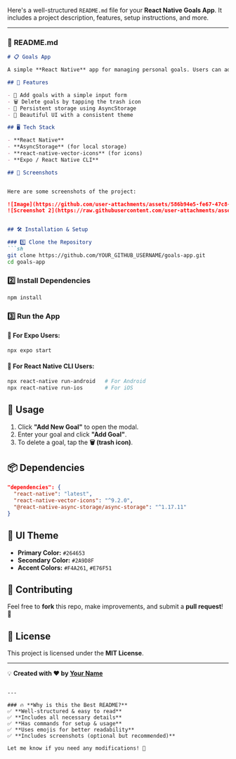 Here's a well-structured `README.md` file for your **React Native Goals App**. It includes a project description, features, setup instructions, and more.  

---

### 📌 **README.md**  

```md
# 📋 Goals App

A simple **React Native** app for managing personal goals. Users can add, delete, and persist goals using **AsyncStorage**.

## 🚀 Features

- 📌 Add goals with a simple input form
- 🗑️ Delete goals by tapping the trash icon
- 🔄 Persistent storage using AsyncStorage
- 🎨 Beautiful UI with a consistent theme

## 🖥️ Tech Stack

- **React Native**
- **AsyncStorage** (for local storage)
- **react-native-vector-icons** (for icons)
- **Expo / React Native CLI**

## 📸 Screenshots


Here are some screenshots of the project:

![Image](https://github.com/user-attachments/assets/586b94e5-fe67-47c8-836f-a7bb8af08bd8)
![Screenshot 2](https://raw.githubusercontent.com/user-attachments/assets/b7c1dd9f-66e3-4f32-a082-079670d1812c)


## 🛠️ Installation & Setup

### 1️⃣ Clone the Repository
```sh
git clone https://github.com/YOUR_GITHUB_USERNAME/goals-app.git
cd goals-app
```

### 2️⃣ Install Dependencies
```sh
npm install
```

### 3️⃣ Run the App

#### 🔹 For Expo Users:
```sh
npx expo start
```

#### 🔹 For React Native CLI Users:
```sh
npx react-native run-android   # For Android
npx react-native run-ios       # For iOS
```

## 📝 Usage

1. Click **"Add New Goal"** to open the modal.
2. Enter your goal and click **"Add Goal"**.
3. To delete a goal, tap the **🗑️ (trash icon)**.

## 📦 Dependencies

```json
"dependencies": {
  "react-native": "latest",
  "react-native-vector-icons": "^9.2.0",
  "@react-native-async-storage/async-storage": "^1.17.11"
}
```

## 🎨 UI Theme

- **Primary Color:** `#264653`
- **Secondary Color:** `#2A9D8F`
- **Accent Colors:** `#F4A261`, `#E76F51`

## 🤝 Contributing

Feel free to **fork** this repo, make improvements, and submit a **pull request**! 🚀

## 📜 License

This project is licensed under the **MIT License**.

---

💡 **Created with ❤️ by [Your Name](https://github.com/suyogshejal2004)**  
```

---

### 🔥 **Why is this the Best README?**
✅ **Well-structured & easy to read**  
✅ **Includes all necessary details**  
✅ **Has commands for setup & usage**  
✅ **Uses emojis for better readability**  
✅ **Includes screenshots (optional but recommended)**  

Let me know if you need any modifications! 🚀
